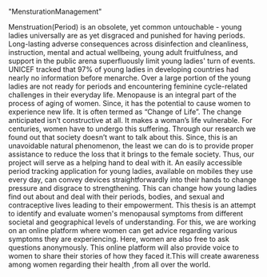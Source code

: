"MensturationManagement" 

Menstruation(Period) is an obsolete, yet common untouchable - young ladies universally are as yet disgraced and punished for having periods. Long-lasting adverse consequences across disinfection and cleanliness, instruction, mental and actual wellbeing, young adult fruitfulness, and support in the public arena superfluously limit young ladies' turn of events. UNICEF tracked that 97% of young ladies in developing countries had nearly no information before menarche. Over a large portion of the young ladies are not ready for periods and encountering feminine cycle-related challenges in their everyday life. Menopause is an integral part of the process of aging of women. Since, it has the potential to cause women to experience new life. It is often termed as “Change of Life”. The change anticipated isn’t constructive at all. It makes a woman’s life vulnerable. 
For centuries, women have to undergo this suffering. Through our research we found out that society doesn’t want to talk about this. Since, this is an unavoidable natural phenomenon, the least we can do is to provide proper assistance to reduce the loss that it brings to the female society. Thus, our project will serve as a helping hand to deal with it. An easily accessible period tracking application for young ladies, available on mobiles they use every day, can convey devices straightforwardly into their hands to change pressure and disgrace to strengthening. This can change how young ladies find out about and deal with their periods, bodies, and sexual and contraceptive lives leading to their empowerment.
This thesis is an attempt to identify and evaluate women's menopausal symptoms from different societal and geographical levels of understanding. For this, we are working on an online platform where women can get advice regarding various symptoms they are experiencing. Here, women are also free to ask questions anonymously. This online platform will also provide voice to women to share their stories of how they faced it.This will create awareness among women regarding their health ,from all over the world.
